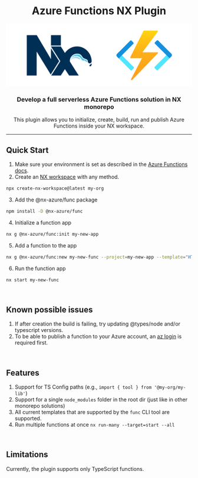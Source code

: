 
<h1 align="center">Azure Functions NX Plugin</h1>
<p align="center">
  <img src="./TitleLogo.png" />
</p>
<h3 align="center">
  Develop a full serverless Azure Functions solution in NX monorepo
</h3>
<p align="center">
This plugin allows you to initialize, create, build, run and publish Azure Functions inside your NX workspace.
</p>
<hr>


## Quick Start
1. Make sure your environment is set as described in the [Azure Functions docs](https://learn.microsoft.com/en-us/azure/azure-functions/create-first-function-vs-code-typescript#configure-your-environment).
2. Create an [NX workspace](https://nx.dev/getting-started/intro) with any method.  
```bash
npx create-nx-workspace@latest my-org
```
3. Add the @nx-azure/func package
```bash
npm install -D @nx-azure/func
```
4. Initialize a function app
```bash
nx g @nx-azure/func:init my-new-app
```
5. Add a function to the app
```bash
nx g @nx-azure/func:new my-new-func --project=my-new-app --template="HTTP trigger"
```
6. Run the function app
```bash
nx start my-new-func
```

<br/>

## Known possible issues
1. If after creation the build is failing, try updating @types/node and/or typescript versions.
2. To be able to publish a function to your Azure account, an [az login](https://learn.microsoft.com/en-us/cli/azure/authenticate-azure-cli) is required first.

<br/>

## Features
1. Support for TS Config paths (e.g., `import { tool } from '@my-org/my-lib'`)
2. Support for a single `node_modules` folder in the root dir (just like in other monorepo solutions)
3. All current templates that are supported by the `func` CLI tool are supported.
4. Run multiple functions at once `nx run-many --target=start --all`


<br/>

## Limitations
Currently, the plugin supports only TypeScript functions.  
